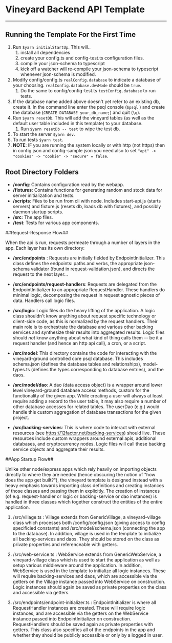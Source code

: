 # Vineyard Backend API Template
---------

## Running the Template For the First Time ##
1. Run `$yarn initialStartUp`. This will..
    1. install all dependencies
    2. create your config.ts and config-test.ts configuration files.
    3. compile your json-schema to typescript
    4. kick off a watcher will re-compile your json-schema to typescript whenever json-schema is modified.
2. Modify config/config.ts `realConfig.database` to indicate a database of your choosing. `realConfig.database.devMode` should be `true`.
    1. Do the same to config/config-test.ts `testConfig.database` to run tests.
3. If the database name added above doesn't yet refer to an existing db, create it. In the command line enter the psql console (`$psql` ) and create the database (`CREATE DATABASE your_db_name;`) and quit (`\q`).
7. Run `$yarn resetDb`. This will add the vineyard tables (as well as the default user table included in this template) to your database.
    1. Run `$yarn resetDb -- test` to wipe the test db.
8. To start the server `$yarn dev`.
9. To run tests `$yarn test`.
10. **NOTE**: IF you are running the system locally or with http (not https) then in config.json and config-sample.json you need also to set `"api" -> "cookies" -> "cookie" -> "secure" = false`. 

## Root Directory Folders ##

 - **/config**: Contains configuration read by the webapp.
 - **/fixtures**: Contains functions for generating random and stock data for server initialization and tests.
 - **/scripts**: Files to be run from cli with node. Includes start-api.js (starts servers) and fixture.js (resets db, loads db with fixtures), and possibly daemon startup scripts.
 - **/src**: The app files.
 - **/test**: Tests for various app components.

##Request-Response Flow##

When the api is run, requests permeate through a number of layers in the app. Each layer has its own directory:

- **/src/endpoints** : Requests are initially fielded by EndpointInitializer. This class defines the endpoints: paths and verbs, the appropriate json-schema validator (found in request-validation.json), and directs the request to the next layer...

- **/src/endpoints/request-handlers**: Requests are delegated from the EndpointInitializer to an appropriate RequestHandler. These handlers do minimal logic, decomposing the request in request agnostic pieces of data. Handlers call logic files.

- **/src/logic**:  Logic files do the heavy lifting of the application. A logic class shouldn't know anything about request specific technology or client-side code, as this is normalized by the request handlers. Their main role is to orchestrate the database and various other backing services and synthesize their results into aggregated results. Logic files should _not_ know anything about what kind of thing calls them -- be it a request handler (and hence an http api call), a cron, or a script.

- **/src/model**: This directory contains the code for interacting with the vineyard-ground controlled core psql database. This includes schema.json (defines the database tables and relationships), model-types.ts (defines the types corresponding to database entries), and the daos.

- **/src/model/dao**: A dao (data access object) is a wrapper around lower level vineyard-ground database access methods, custom for the functionality of the given app. While creating a user will always at least require adding a record to the user table, it may also require a number of other database accesses for related tables. The userDao (e.g.) would handle this custom aggregation of database transactions for the given project.

- **/src/backing-services**: This is where code to interact with external resources (see https://12factor.net/backing-services) should live. These resources include custom wrappers around external apis, additional databases, and cryptocurrency nodes. Logic files will call these backing service objects and aggregate their results.

##App Startup Flow##

Unlike other node/express apps which rely heavily on importing objects directly to where they are needed (hence obscuring the notion of "how does the app get built?"), the vineyard template is designed instead with a heavy emphasis towards importing class definitions and creating instances of those classes and passing them in explicitly. The creation of instances (of e.g. request-handler or logic or backing-service or dao instances) is handled in three classes which together construct the entities of the entire application.

1. /src/village.ts :  Village extends from GenericVillage, a vineyard-village class which processes both /config/config.json (giving access to config specificied constants) and /src/model/schema.json (connecting the app to the database). In addition, village is used in the template to initialize all backing-services and daos. They should be stored on the class as private properties and referenceable with getters.

2. /src/web-service.ts : WebService extends from GenericWebService, a vineyard-village class which is used to start the application as well as setup various middleware around the application. In addition, WebService is used in the template to initialize all logic instances.  These will require backing-services and daos, which are accessible via the getters on the Village instance passed into WebService on construction. Logic instances should again be saved as private properties on the class and accessible via getters.

3.  /src/endpoints/endpoint-initializer.ts : EndpointInitializer is where all RequestHandler instances are created. These will require logic instances, and are accessible via the getters on the  WebService instance passed into EndpointInitializer on construction. RequestHandlers should be saved again as private properties with getters. This class also specifies all of the endpoints in the app and whether they should be publicly accessible or only by a logged in user.